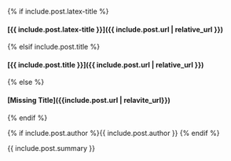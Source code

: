 <div markdown="1" class="container text-container bg-light">

{% if include.post.latex-title %}
#### [{{ include.post.latex-title }}]({{ include.post.url | relative_url }})
{% elsif include.post.title %}
#### [{{ include.post.title }}]({{ include.post.url | relative_url }})
{% else %}
#### [Missing Title]({{include.post.url | relavite_url}})
{% endif %}

{% if include.post.author %}<span class="author-name">{{ include.post.author }}</span>
{% endif %}

{{ include.post.summary }}

</div>